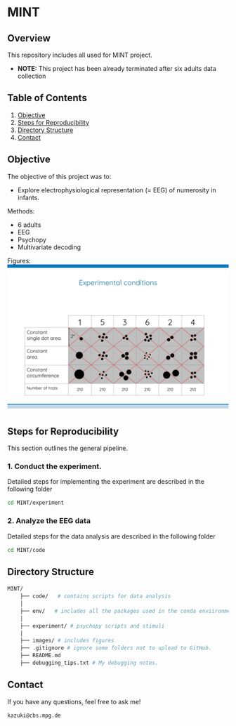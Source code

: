# MINT

## Overview

This repository includes all used for MINT project.
- **NOTE:** This project has been already terminated after six adults data collection

## Table of Contents

1. [Objective](#objective)
2. [Steps for Reproducibility](#steps-for-reproducibility)
3. [Directory Structure](#directory-structure)
4. [Contact](#contact)


## Objective

The objective of this project was to:
- Explore electrophysiological representation (= EEG) of numerosity in infants.

Methods:
- 6 adults
- EEG
- Psychopy
- Multivariate decoding

Figures:
![Stimuli](images/exp_figure.jpg)

## Steps for Reproducibility

This section outlines the general pipeline.

### 1. Conduct the experiment. 
Detailed steps for implementing the experiment are described in the following folder
```bash
cd MINT/experiment
```

### 2. Analyze the EEG data
Detailed steps for the data analysis are described in the following folder
```bash
cd MINT/code
```

## Directory Structure
```bash
MINT/
    ├── code/   # contains scripts for data analysis
    │
    ├── env/   # includes all the packages used in the conda enviironment 
    │
    ├── experiment/ # psychopy scripts and stimuli
    │
    ├── images/ # includes figures
    ├── .gitignore # ignore some folders not to upload to GitHub.
    ├── README.md
    ├── debugging_tips.txt # My debugging notes.
```

## Contact
If you have any questions, feel free to ask me!
 ```bash
kazuki@cbs.mpg.de
 ```
